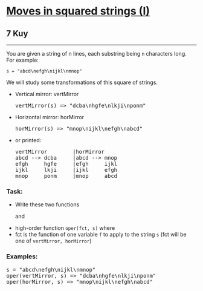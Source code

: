 <h1><a href="https://www.codewars.com/kata/56dbe0e313c2f63be4000b25">Moves in squared strings (I)</a></h1>
<h2>7 Kuy</h2>
<hr>
<p>You are given a string of n lines, each substring being <code>n</code> characters long.<br>
For example:</p>
<p><code>s = "abcd\nefgh\nijkl\nmnop"</code></p>
<p>We will study some transformations of this square of strings.</p>
<ul>
<li>Vertical mirror: vertMirror
<pre>vertMirror(s) => "dcba\nhgfe\nlkji\nponm"</pre></li>
<li>Horizontal mirror: horMirror
<pre>horMirror(s) => "mnop\nijkl\nefgh\nabcd"</pre></li>
<li>or printed:
<pre>
vertMirror        |horMirror   
abcd --> dcba     |abcd --> mnop 
efgh     hgfe     |efgh     ijkl 
ijkl     lkji     |ijkl     efgh 
mnop     ponm     |mnop     abcd 
</pre></li>
</ul>
<h3>Task:</h3>
<ul>
<li>Write these two functions</li>
<p>and</p>
<li>high-order function <code>oper(fct, s)</code> where</li>
<li>fct is the function of one variable <code>f</code> to apply to the string <code>s</code> 
(fct will be one of <code>vertMirror, horMirror</code>)</li>
</ul>
<h3>Examples:</h3>
<pre>
s = "abcd\nefgh\nijkl\nmnop"
oper(vertMirror, s) => "dcba\nhgfe\nlkji\nponm"
oper(horMirror, s) => "mnop\nijkl\nefgh\nabcd"
</pre>